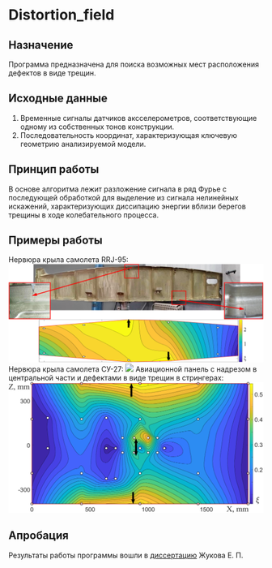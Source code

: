 # Distortion_field

## Назначение
Программа предназначена для поиска возможных мест расположения дефектов в виде трещин. 

## Исходные данные
1. Временные сигналы датчиков аксселерометров, соответствующие одному из собственных тонов конструкции. 
2. Последовательность координат, характеризующая ключевую геометрию анализируемой модели.

## Принцип работы
В основе алгоритма лежит разложение сигнала в ряд Фурье с последующей обработкой для выделение из сигнала нелинейных искажений, характеризующих диссипацию энергии вблизи берегов трещины в ходе колебательного процесса.

## Примеры работы
Нервюра крыла самолета RRJ-95:
![](RibRRJ.jpg)
Нервюра крыла самолета СУ-27:
![](Rib.jpg)
Авиационной панель с надрезом в центральной части и дефектами в виде трещин в стрингерах:
![](Panel.jpg)

## Апробация
Результаты работы программы вошли в [диссертацию](https://www.nstu.ru/files/dissertations/avtoreferat_zhukov_15484089174.pdf) Жукова Е. П.
